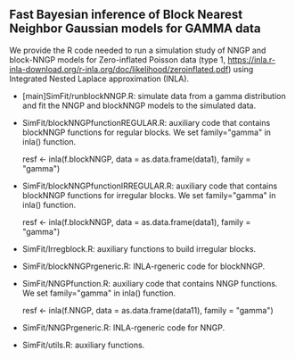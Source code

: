 ## Fast Bayesian inference of Block Nearest Neighbor Gaussian models for GAMMA data

We provide the R code needed to run a simulation study of NNGP and block-NNGP models for Zero-inflated Poisson data (type 1, https://inla.r-inla-download.org/r-inla.org/doc/likelihood/zeroinflated.pdf) using Integrated Nested Laplace approximation (INLA).

- [main]SimFit/runblockNNGP.R: simulate   data from a gamma distribution and fit the NNGP and blockNNGP models to the simulated data. 
- SimFit/blockNNGPfunctionREGULAR.R: auxiliary code that contains blockNNGP functions for regular blocks. We set family="gamma" in inla() function. 

  resf <- inla(f.blockNNGP, data = as.data.frame(data1), family = "gamma")

- SimFit/blockNNGPfunctionIRREGULAR.R: auxiliary code that contains blockNNGP functions for irregular blocks. We set family="gamma" in inla() function. 

  resf <- inla(f.blockNNGP, data = as.data.frame(data1), family = "gamma")

- SimFit/Irregblock.R:  auxiliary functions to build irregular blocks.
- SimFit/blockNNGPrgeneric.R: INLA-rgeneric code for blockNNGP.
- SimFit/NNGPfunction.R: auxiliary code that contains NNGP functions. We set family="gamma" in inla() function. 

  resf <- inla(f.NNGP, data = as.data.frame(data11), family = "gamma")

- SimFit/NNGPrgeneric.R: INLA-rgeneric code for NNGP.
- SimFit/utils.R:  auxiliary functions.
